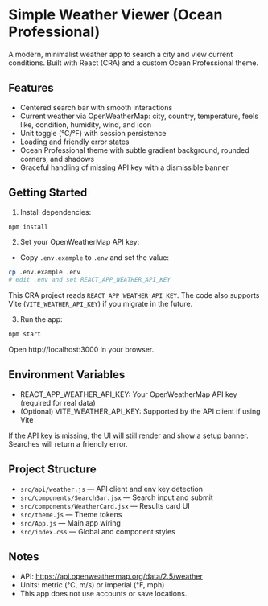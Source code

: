 # Simple Weather Viewer (Ocean Professional)

A modern, minimalist weather app to search a city and view current conditions. Built with React (CRA) and a custom Ocean Professional theme.

## Features

- Centered search bar with smooth interactions
- Current weather via OpenWeatherMap: city, country, temperature, feels like, condition, humidity, wind, and icon
- Unit toggle (°C/°F) with session persistence
- Loading and friendly error states
- Ocean Professional theme with subtle gradient background, rounded corners, and shadows
- Graceful handling of missing API key with a dismissible banner

## Getting Started

1) Install dependencies:
```bash
npm install
```

2) Set your OpenWeatherMap API key:
- Copy `.env.example` to `.env` and set the value:
```bash
cp .env.example .env
# edit .env and set REACT_APP_WEATHER_API_KEY
```

This CRA project reads `REACT_APP_WEATHER_API_KEY`. The code also supports Vite (`VITE_WEATHER_API_KEY`) if you migrate in the future.

3) Run the app:
```bash
npm start
```
Open http://localhost:3000 in your browser.

## Environment Variables

- REACT_APP_WEATHER_API_KEY: Your OpenWeatherMap API key (required for real data)
- (Optional) VITE_WEATHER_API_KEY: Supported by the API client if using Vite

If the API key is missing, the UI will still render and show a setup banner. Searches will return a friendly error.

## Project Structure

- `src/api/weather.js` — API client and env key detection
- `src/components/SearchBar.jsx` — Search input and submit
- `src/components/WeatherCard.jsx` — Results card UI
- `src/theme.js` — Theme tokens
- `src/App.js` — Main app wiring
- `src/index.css` — Global and component styles

## Notes

- API: https://api.openweathermap.org/data/2.5/weather
- Units: metric (°C, m/s) or imperial (°F, mph)
- This app does not use accounts or save locations.
